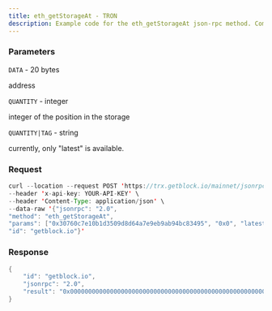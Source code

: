 ```yaml
---
title: eth_getStorageAt - TRON
description: Example code for the eth_getStorageAt json-rpc method. Сomplete guide on how to use eth_getStorageAt json-rpc in GetBlock.io Web3 documentation.
---
```


### Parameters


`DATA` - 20 bytes

address

`QUANTITY` - integer

integer of the position in the storage

`QUANTITY|TAG` - string

currently, only "latest" is available.

### Request

``` java
curl --location --request POST 'https://trx.getblock.io/mainnet/jsonrpc' \
--header 'x-api-key: YOUR-API-KEY' \
--header 'Content-Type: application/json' \
--data-raw '{"jsonrpc": "2.0",
"method": "eth_getStorageAt",
"params": ["0x30760c7e10b1d3509d8d64a7e9eb9ab94bc83495", "0x0", "latest"],
"id": "getblock.io"}'
```

###  Response

``` java
{
    "id": "getblock.io",
    "jsonrpc": "2.0",
    "result": "0x0000000000000000000000000000000000000000000000000000000000000000"
}
```

